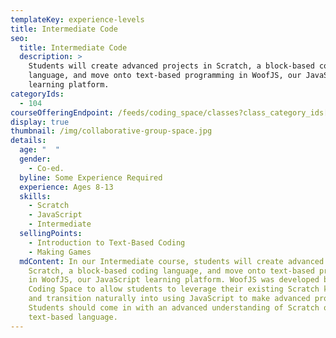 ```yaml
---
templateKey: experience-levels
title: Intermediate Code
seo:
  title: Intermediate Code
  description: >
    Students will create advanced projects in Scratch, a block-based coding
    language, and move onto text-based programming in WoofJS, our JavaScript
    learning platform.
categoryIds:
  - 104
courseOfferingEndpoint: /feeds/coding_space/classes?class_category_ids[]=104
display: true
thumbnail: /img/collaborative-group-space.jpg
details:
  age: "  "
  gender:
    - Co-ed.
  byline: Some Experience Required
  experience: Ages 8-13
  skills:
    - Scratch
    - JavaScript
    - Intermediate
  sellingPoints:
    - Introduction to Text-Based Coding
    - Making Games
  mdContent: In our Intermediate course, students will create advanced projects in
    Scratch, a block-based coding language, and move onto text-based programming
    in WoofJS, our JavaScript learning platform. WoofJS was developed by The
    Coding Space to allow students to leverage their existing Scratch knowledge
    and transition naturally into using JavaScript to make advanced projects.
    Students should come in with an advanced understanding of Scratch or a
    text-based language.
---
```

